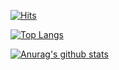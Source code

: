 [![Hits](https://hits.seeyoufarm.com/api/count/incr/badge.svg?url=https%3A%2F%2Fgithub.com%2Fsewonkimm%2Fsewonkimm.github.io&count_bg=%23000000&title_bg=%23F76712&icon=github.svg&icon_color=%23FFFFFF&title=hits&edge_flat=false)](https://hits.seeyoufarm.com)

[![Top Langs](https://github-readme-stats.vercel.app/api/top-langs/?username=sewonkimm&layout=compact&hide=java,c++)](https://github.com/anuraghazra/github-readme-stats)

[![Anurag's github stats](https://github-readme-stats.vercel.app/api?username=sewonkimm&count_private=true&show_icons=true&theme=vue)](https://github.com/anuraghazra/github-readme-stats)
